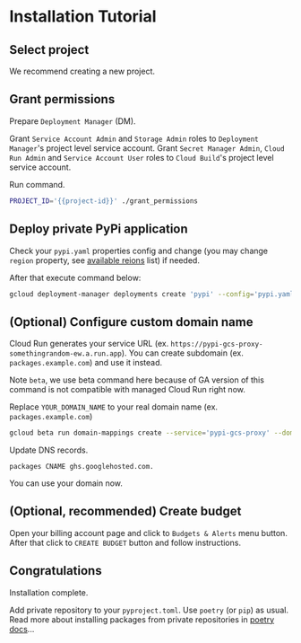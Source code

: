 Installation Tutorial
=====================

Select project
--------------

We recommend creating a new project.

<walkthrough-project-billing-setup></walkthrough-project-billing-setup>


Grant permissions
-----------------

Prepare `Deployment Manager` (DM).

Grant `Service Account Admin` and `Storage Admin` roles to `Deployment Manager`'s project level service account.
Grant `Secret Manager Admin`, `Cloud Run Admin` and `Service Account User` roles to `Cloud Build`'s project level service account.

Run command.

```sh
PROJECT_ID='{{project-id}}' ./grant_permissions
```

Deploy private PyPi application
-------------------------------

Check your `pypi.yaml` properties config and change (you may change `region` property, see [available reions](https://cloud.google.com/compute/docs/regions-zones/#locations) list) if needed. 

After that execute command below:

```sh
gcloud deployment-manager deployments create 'pypi' --config='pypi.yaml' --description='PyPi application' --labels='app=pypi' --project='{{project-id}}'
```

(Optional) Configure custom domain name
---------------------------------------

Cloud Run generates your service URL (ex. `https://pypi-gcs-proxy-somethingrandom-ew.a.run.app`). You can create subdomain (ex. `packages.example.com`) and use it instead.

Note `beta`, we use beta command here because of GA version of this command is not compatible with managed Cloud Run right now.

Replace `YOUR_DOMAIN_NAME` to your real domain name (ex. `packages.example.com`)

```sh
gcloud beta run domain-mappings create --service='pypi-gcs-proxy' --domain='YOUR_DOMAIN_NAME' --platform='managed' --region='europe-west1' --project='{{project-id}}'
```

Update DNS records.
```
packages CNAME ghs.googlehosted.com.
```

You can use your domain now.


(Optional, recommended) Create budget
-------------------------------------

Open your billing account page and click to `Budgets & Alerts` menu button. After that click to `CREATE BUDGET` button and follow instructions.


Congratulations
---------------

Installation complete. 

<walkthrough-conclusion-trophy></walkthrough-conclusion-trophy>


Add private repository to your `pyproject.toml`. Use `poetry` (or `pip`) as usual. Read more about installing packages from private repositories in [poetry docs](https://python-poetry.org/docs/repositories/#using-a-private-repository)...
